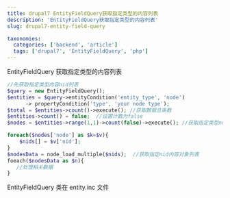 ```yaml
---
title: drupal7 EntityFieldQuery获取指定类型的内容列表
description: 'EntityFieldQuery获取指定类型的内容列表'
slug: drupal7-entity-field-query

taxonomies:
  categories: ['backend', 'article']
  tags: ['drupal7', 'EntityFieldQuery', 'php']
---
```


EntityFieldQuery 获取指定类型的内容列表


```php showLineNumbers
//先获取指定类型内容nid列表
$query = new EntityFieldQuery();
$entities = $query->entityCondition('entity_type', 'node')
      -> propertyCondition('type', 'your node type');
$total = $entities->count()->execute(); //获取数据总条数
$entities->count() = false;  //设置计数为false
$nodes = $entities->range(1,1)->count(false)->execute(); //获取指定类型node数据

foreach($nodes['node'] as $k=$v){
    $nids[] = $v['nid'];
}
$nodesData = node_load_multiple($nids);  //获取指定nid内容对象列表
foeach($nodesData as $n){
   //处理相关数据
}
```

EntityFieldQuery 类在 entity.inc 文件
